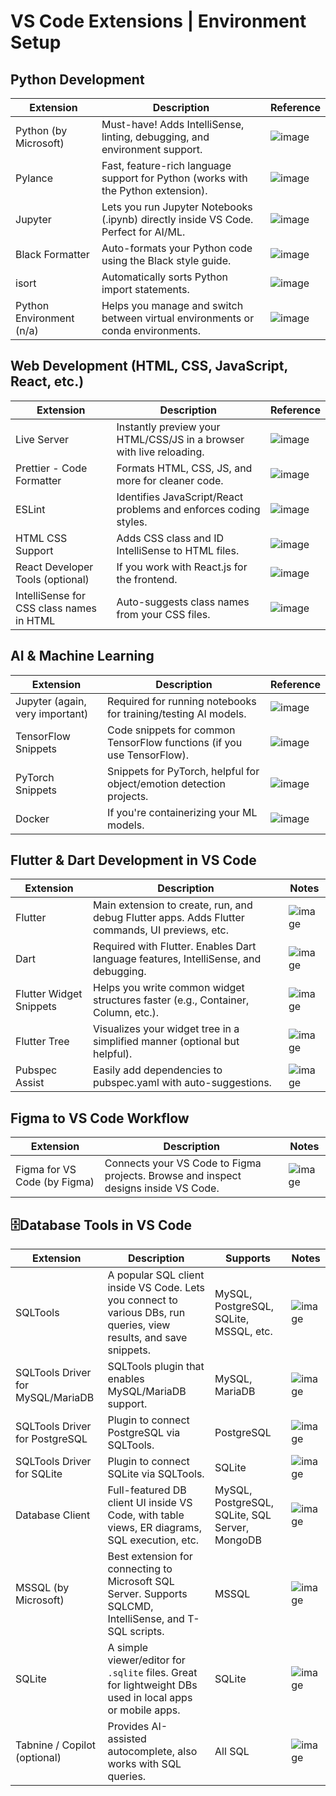 # VS Code Extensions | Environment Setup

## Python Development
| Extension | Description | Reference |
|----------|----------|----------|
| Python (by Microsoft)   | Must-have! Adds IntelliSense, linting, debugging, and environment support.    | ![image](https://github.com/user-attachments/assets/3216e522-d365-498d-82f9-e08e050fe914)|
| Pylance    | 	Fast, feature-rich language support for Python (works with the Python extension).   | ![image](https://github.com/user-attachments/assets/35746b91-aea9-48fb-90c5-deda179e2c4e)|
| Jupyter  | Lets you run Jupyter Notebooks (.ipynb) directly inside VS Code. Perfect for AI/ML.   | ![image](https://github.com/user-attachments/assets/3ac48ca4-ad7f-45ed-8add-df6bef6f3ec2)|
| Black Formatter    | 	Auto-formats your Python code using the Black style guide.    | ![image](https://github.com/user-attachments/assets/f3745da9-b8fc-4a73-8259-75f515a0aafe)|
|  isort    | Automatically sorts Python import statements.  |![image](https://github.com/user-attachments/assets/63b09705-dc56-43b7-8934-87a3eee086c9)|
| Python Environment (n/a)   | Helps you manage and switch between virtual environments or conda environments.    | ![image](https://github.com/user-attachments/assets/26f2e774-bf6f-47aa-91aa-02dff98b0774)|

## Web Development (HTML, CSS, JavaScript, React, etc.)
| Extension | Description | Reference |
|----------|----------|----------|
| Live Server                                 | Instantly preview your HTML/CSS/JS in a browser with live reloading.       |![image](https://github.com/user-attachments/assets/cb019311-c129-45c1-b18f-b0987c02ec25)|
| Prettier - Code Formatter                   | Formats HTML, CSS, JS, and more for cleaner code.                          |![image](https://github.com/user-attachments/assets/07b530ec-2765-4050-b266-7490ad75396a)|
| ESLint                                      | Identifies JavaScript/React problems and enforces coding styles.           |![image](https://github.com/user-attachments/assets/4e28aa5d-38f1-411a-9030-cd5eff72d5c9)|
| HTML CSS Support                            | Adds CSS class and ID IntelliSense to HTML files.                          |![image](https://github.com/user-attachments/assets/ffc76cbe-11ff-4978-afd7-a9192bee1d06)|
| React Developer Tools (optional)            | If you work with React.js for the frontend.                                |![image](https://github.com/user-attachments/assets/10d1604b-2912-4c2d-a791-709182802210)|
| IntelliSense for CSS class names in HTML    | Auto-suggests class names from your CSS files.                             |![image](https://github.com/user-attachments/assets/6cc708e0-2f80-4a7b-bf52-87a8450fecf7)|

## AI & Machine Learning
| Extension                                | Description                                                                 | Reference |
|------------------------------------------|-----------------------------------------------------------------------------|-------|
| Jupyter (again, very important)       | Required for running notebooks for training/testing AI models.             |![image](https://github.com/user-attachments/assets/3ac48ca4-ad7f-45ed-8add-df6bef6f3ec2)|
|TensorFlow Snippets                   | Code snippets for common TensorFlow functions (if you use TensorFlow).     |![image](https://github.com/user-attachments/assets/a62843af-8c47-4354-8d44-061e0cf80868)|
| PyTorch Snippets                      | Snippets for PyTorch, helpful for object/emotion detection projects.       |![image](https://github.com/user-attachments/assets/a25a12ca-f1e6-4f91-8711-26388fbd2129)|
| Docker                                | If you're containerizing your ML models.                                   |![image](https://github.com/user-attachments/assets/54f9ec53-de4d-42d8-8251-173125d76126)|


## Flutter & Dart Development in VS Code

| Extension                     | Description                                                                                     | Notes |
|------------------------|-------------------------------------------------------------------------------------------------|-------|
| Flutter                    | Main extension to create, run, and debug Flutter apps. Adds Flutter commands, UI previews, etc. | ![image](https://github.com/user-attachments/assets/8c1e509f-d3d5-4405-bad4-ba82558a4d12)|
| Dart                       | Required with Flutter. Enables Dart language features, IntelliSense, and debugging.   |![image](https://github.com/user-attachments/assets/64a3d59d-5b62-465e-b450-d701453d2712)|
| Flutter Widget Snippets    | Helps you write common widget structures faster (e.g., Container, Column, etc.).   |![image](https://github.com/user-attachments/assets/cea6c8bf-3996-4579-8398-08f2affe8d1b)|
| Flutter Tree               | Visualizes your widget tree in a simplified manner (optional but helpful).    |![image](https://github.com/user-attachments/assets/716963c4-be75-48c9-8c0c-ceef4bbcaf54)|
| Pubspec Assist             | Easily add dependencies to pubspec.yaml with auto-suggestions.     |![image](https://github.com/user-attachments/assets/c6c12174-f7d2-4b35-adc7-5b1e03e1577c) |


## Figma to VS Code Workflow
| Extension                               | Description                     | Notes |
|-----------------------------------------|---------------------------------------------------------------|-------|
| Figma for VS Code (by Figma)         | Connects your VS Code to Figma projects. Browse and inspect designs inside VS Code.     |![image](https://github.com/user-attachments/assets/02b4abc6-2476-4645-9eae-f349ad517c26)|


## 🗄Database Tools in VS Code

| Extension         | Description                    | Supports               | Notes |
|--------------------------|------------------------|----------------------------|-------|
| SQLTools       | A popular SQL client inside VS Code. Lets you connect to various DBs, run queries, view results, and save snippets. | MySQL, PostgreSQL, SQLite, MSSQL, etc.         |![image](https://github.com/user-attachments/assets/2529a6a7-0b33-432c-b275-c9349bafdbf8)|
| SQLTools Driver for MySQL/MariaDB | SQLTools plugin that enables MySQL/MariaDB support.    | MySQL, MariaDB    |![image](https://github.com/user-attachments/assets/70694f56-9d04-45db-905a-b7e313b41745)|
|  SQLTools Driver for PostgreSQL    | Plugin to connect PostgreSQL via SQLTools.           | PostgreSQL      |![image](https://github.com/user-attachments/assets/c77e4e47-63e0-4e5f-92bc-cd5c0ff09bb6)|
| SQLTools Driver for SQLite        | Plugin to connect SQLite via SQLTools.    | SQLite   |![image](https://github.com/user-attachments/assets/992a6032-744e-4318-860b-671291e61caf)|
| Database Client | Full-featured DB client UI inside VS Code, with table views, ER diagrams, SQL execution, etc.  | MySQL, PostgreSQL, SQLite, SQL Server, MongoDB |![image](https://github.com/user-attachments/assets/e93e07ec-9c03-4883-9051-2f66a238fa67)|
| MSSQL (by Microsoft)              | Best extension for connecting to Microsoft SQL Server. Supports SQLCMD, IntelliSense, and T-SQL scripts.  | MSSQL  |![image](https://github.com/user-attachments/assets/69d224ea-42a4-47dd-b714-7bea08dfcd58)|
| SQLite                            | A simple viewer/editor for `.sqlite` files. Great for lightweight DBs used in local apps or mobile apps.            | SQLite                                         |![image](https://github.com/user-attachments/assets/524b2ddd-58ae-4188-b347-1307e335382b)|
| Tabnine / Copilot (optional)      | Provides AI-assisted autocomplete, also works with SQL queries.                                                     | All SQL  |![image](https://github.com/user-attachments/assets/06c3e3a2-a5e4-48e3-a298-5e9008040081)|


